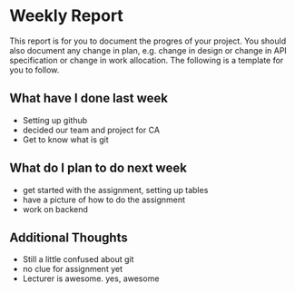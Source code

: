 # Weekly Report

This report is for you to document the progres of your project. You should also document any change in plan, e.g. change in design or change in API specification or change in work allocation. The following is a template for you to follow.

## What have I done last week

-   Setting up github
-   decided our team and project for CA
-   Get to know what is git

## What do I plan to do next week

-   get started with the assignment, setting up tables
-   have a picture of how to do the assignment
-   work on backend

## Additional Thoughts

-   Still a little confused about git
-   no clue for assignment yet
-   Lecturer is awesome. yes, awesome
